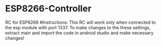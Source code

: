 # ESP8266-Controller
RC for ESP8266
#Instructions:
This RC will work only when connected to the esp module with port 1337.
To make changes to the these settings, extract main and import the code in android studio and make necessary changes!
